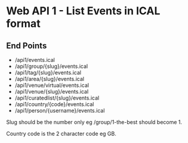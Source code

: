 # Web API 1 - List Events in ICAL format


## End Points

  *  /api1/events.ical
  *  /api1/group/{slug}/events.ical
  *  /api1/tag/{slug}/events.ical
  *  /api1/area/{slug}/events.ical
  *  /api1/venue/virtual/events.ical
  *  /api1/venue/{slug}/events.ical
  *  /api1/curatedlist/{slug}/events.ical
  *  /api1/country/{code}/events.ical
  *  /api1/person/{username}/events.ical

Slug should be the number only eg /group/1-the-best should become 1.

Country code is the 2 character code eg GB.
